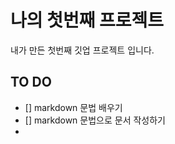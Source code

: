 # 나의 첫번째 프로젝트

내가 만든 첫번째 깃업 프로젝트 입니다.

## TO DO
-  [] markdown 문법 배우기
-  [] markdown 문법으로 문서 작성하기
-  
